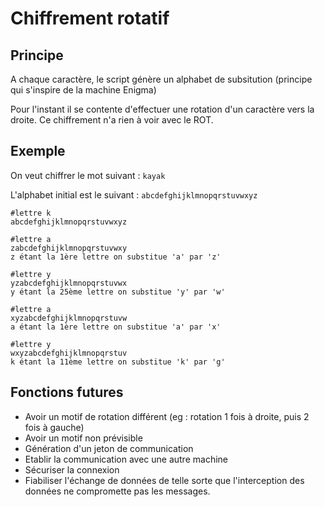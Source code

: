 Chiffrement rotatif
===

Principe
---
A chaque caractère, le script génère un alphabet de subsitution (principe qui s'inspire de la machine Enigma)

Pour l'instant il se contente d'effectuer une rotation d'un caractère vers la droite. Ce chiffrement n'a rien à voir avec le ROT.


Exemple
---

On veut chiffrer le mot suivant : `kayak`

L'alphabet initial est le suivant : `abcdefghijklmnopqrstuvwxyz`


```code
#lettre k
abcdefghijklmnopqrstuvwxyz

#lettre a
zabcdefghijklmnopqrstuvwxy
z étant la 1ère lettre on substitue 'a' par 'z'

#lettre y
yzabcdefghijklmnopqrstuvwx
y étant la 25ème lettre on substitue 'y' par 'w'

#lettre a
xyzabcdefghijklmnopqrstuvw
a étant la 1ère lettre on substitue 'a' par 'x'

#lettre y
wxyzabcdefghijklmnopqrstuv
k étant la 11ème lettre on substitue 'k' par 'g'

```

Fonctions futures
---

* Avoir un motif de rotation différent (eg : rotation 1 fois à droite, puis 2 fois à gauche)
* Avoir un motif non prévisible 
* Génération d'un jeton de communication
* Etablir la communication avec une autre machine
* Sécuriser la connexion
* Fiabiliser l'échange de données de telle sorte que l'interception des données ne compromette pas les messages.
